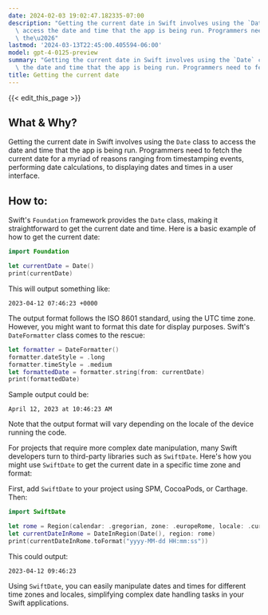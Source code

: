 ```yaml
---
date: 2024-02-03 19:02:47.182335-07:00
description: "Getting the current date in Swift involves using the `Date` class to\
  \ access the date and time that the app is being run. Programmers need to fetch\
  \ the\u2026"
lastmod: '2024-03-13T22:45:00.405594-06:00'
model: gpt-4-0125-preview
summary: "Getting the current date in Swift involves using the `Date` class to access\
  \ the date and time that the app is being run. Programmers need to fetch the\u2026"
title: Getting the current date
---
```


{{< edit_this_page >}}

## What & Why?
Getting the current date in Swift involves using the `Date` class to access the date and time that the app is being run. Programmers need to fetch the current date for a myriad of reasons ranging from timestamping events, performing date calculations, to displaying dates and times in a user interface.

## How to:
Swift's `Foundation` framework provides the `Date` class, making it straightforward to get the current date and time. Here is a basic example of how to get the current date:

```swift
import Foundation

let currentDate = Date()
print(currentDate)
```

This will output something like:

```
2023-04-12 07:46:23 +0000
```

The output format follows the ISO 8601 standard, using the UTC time zone. However, you might want to format this date for display purposes. Swift's `DateFormatter` class comes to the rescue:

```swift
let formatter = DateFormatter()
formatter.dateStyle = .long
formatter.timeStyle = .medium
let formattedDate = formatter.string(from: currentDate)
print(formattedDate)
```

Sample output could be:

```
April 12, 2023 at 10:46:23 AM
```

Note that the output format will vary depending on the locale of the device running the code.

For projects that require more complex date manipulation, many Swift developers turn to third-party libraries such as `SwiftDate`. Here's how you might use `SwiftDate` to get the current date in a specific time zone and format:

First, add `SwiftDate` to your project using SPM, CocoaPods, or Carthage. Then:

```swift
import SwiftDate

let rome = Region(calendar: .gregorian, zone: .europeRome, locale: .current)
let currentDateInRome = DateInRegion(Date(), region: rome)
print(currentDateInRome.toFormat("yyyy-MM-dd HH:mm:ss"))
```

This could output:

```
2023-04-12 09:46:23
```

Using `SwiftDate`, you can easily manipulate dates and times for different time zones and locales, simplifying complex date handling tasks in your Swift applications.
